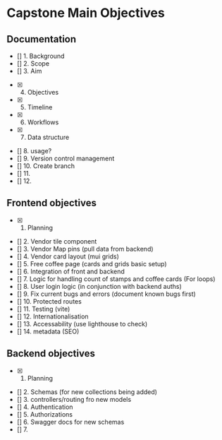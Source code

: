 # Capstone Main Objectives

## Documentation
- [] 1. Background
- [] 2. Scope
- [] 3. Aim
- [x] 4. Objectives
- [x] 5. Timeline
- [x] 6. Workflows
- [x] 7. Data structure
- [] 8. usage?
- [] 9. Version control management
- [] 10. Create branch 
- [] 11. 
- [] 12. 

## Frontend objectives
- [x] 1. Planning
- [] 2. Vendor tile component
- [] 3. Vendor Map pins (pull data from backend)
- [] 4. Vendor card layout (mui grids)
- [] 5. Free coffee page (cards and grids basic setup)
- [] 6. Integration of front and backend
- [] 7. Logic for handling count of stamps and coffee cards (For loops)
- [] 8. User login logic (in conjunction with backend auths)
- [] 9. Fix current bugs and errors (document known bugs first)
- [] 10. Protected routes
- [] 11. Testing (vite)
- [] 12. Internationalisation
- [] 13. Accessability (use lighthouse to check)
- [] 14. metadata (SEO)

## Backend objectives
- [x] 1. Planning
- [] 2. Schemas (for new collections being added)
- [] 3. controllers/routing fro new models
- [] 4. Authentication
- [] 5. Authorizations
- [] 6. Swagger docs for new schemas
- [] 7. 
